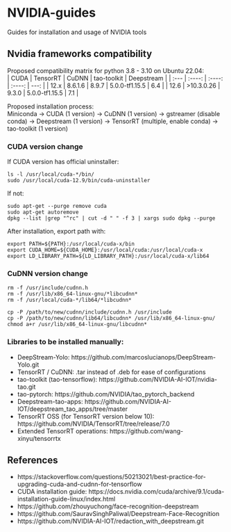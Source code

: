 # NVIDIA-guides
Guides for installation and usage of NVIDIA tools

## Nvidia frameworks compatibility
Proposed compatibility matrix for python 3.8 - 3.10 on Ubuntu 22.04:
<br> 
| CUDA | TensorRT   | CuDNN  | tao-toolkit    | Deepstream |
| :--- |  :----:    | :----: | :----:         | ---:       |
| 12.x | 8.6.1.6    | 8.9.7  | 5.0.0-tf1.15.5 | 6.4        |
| 12.6 | >10.3.0.26 | 9.3.0  | 5.0.0-tf1.15.5 | 7.1        |

Proposed installation process:
<br>
Miniconda -> CUDA (1 version) -> CuDNN (1 version) -> gstreamer (disable conda) -> Deepstream (1 version) -> TensorRT (multiple, enable conda) -> tao-toolkit (1 version)

### CUDA version change
If CUDA version has official uninstaller:
```shell
ls -l /usr/local/cuda-*/bin/
sudo /usr/local/cuda-12.9/bin/cuda-uninstaller
```

If not:
```shell
sudo apt-get --purge remove cuda
sudo apt-get autoremove
dpkg --list |grep "^rc" | cut -d " " -f 3 | xargs sudo dpkg --purge
```
After installation, export path with:
```shell
export PATH=${PATH}:/usr/local/cuda-x/bin
export CUDA_HOME=${CUDA_HOME}:/usr/local/cuda:/usr/local/cuda-x
export LD_LIBRARY_PATH=${LD_LIBRARY_PATH}:/usr/local/cuda-x/lib64
```

### CuDNN version change 
```shell
rm -f /usr/include/cudnn.h
rm -f /usr/lib/x86_64-linux-gnu/*libcudnn*
rm -f /usr/local/cuda-*/lib64/*libcudnn*

cp -P /path/to/new/cudnn/include/cudnn.h /usr/include
cp -P /path/to/new/cudnn/lib64/libcudnn* /usr/lib/x86_64-linux-gnu/
chmod a+r /usr/lib/x86_64-linux-gnu/libcudnn*
```

### Libraries to be installed manually:

<ul>
<li>
DeepStream-Yolo: https://github.com/marcoslucianops/DeepStream-Yolo.git
</li>
<li>
TensorRT / CuDNN: .tar instead of .deb for ease of configurations
</li>
<li>
tao-toolkit (tao-tensorflow): https://github.com/NVIDIA-AI-IOT/nvidia-tao.git
</li>
<li>
tao-pytorch: https://github.com/NVIDIA/tao_pytorch_backend
</li>  
<li>
Deepstream-tao-apps: https://github.com/NVIDIA-AI-IOT/deepstream_tao_apps/tree/master
</li>
<li>
TensorRT OSS (for TensorRT version below 10): https://github.com/NVIDIA/TensorRT/tree/release/7.0
</li>
<li>
Extended TensorRT operations: https://github.com/wang-xinyu/tensorrtx
</li>
</ul>

## References
<ul>
<li>
https://stackoverflow.com/questions/50213021/best-practice-for-upgrading-cuda-and-cudnn-for-tensorflow
</li>
<li>
CUDA installation guide: https://docs.nvidia.com/cuda/archive/9.1/cuda-installation-guide-linux/index.html
</li>
<li>
https://github.com/zhouyuchong/face-recognition-deepstream
</li>
<li>
https://github.com/SauravSinghPaliwal/Deepstream-Face-Recognition
</li>
<li>
https://github.com/NVIDIA-AI-IOT/redaction_with_deepstream.git
</li>
</ul>
